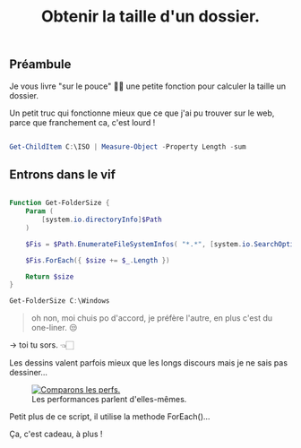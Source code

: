 ﻿---
title: "Obtenir la taille d'un dossier."
excerpt: |
  La facon la plus rapide pour calculer la taille d'un dossier selon moi.

category: PowerShell
classes: wide
comments: true
tags: 
  - PowerShell
  - Tips
---

## Préambule

Je vous livre "sur le pouce" 👍🏻 une petite fonction pour calculer la taille un dossier.

Un petit truc qui fonctionne mieux que ce que j'ai pu trouver sur le web, parce que franchement ca, c'est lourd !

```powershell

Get-ChildItem C:\ISO | Measure-Object -Property Length -sum

```

## Entrons dans le vif

```powershell

Function Get-FolderSize {
    Param (
        [system.io.directoryInfo]$Path
    )

    $Fis = $Path.EnumerateFileSystemInfos( "*.*", [system.io.SearchOption]::AllDirectories)

    $Fis.ForEach({ $size += $_.Length })

    Return $size
}

Get-FolderSize C:\Windows

```

> oh non, moi chuis po d'accord, je préfère l'autre, en plus c'est du one-liner. 😒

-> toi tu sors. 👈🏻


Les dessins valent parfois mieux que les longs discours mais je ne sais pas dessiner...

<figure style="width: 400px" class="align-center">
	<a href="{{ site.url }}{{ site.baseurl }}/assets/images/2023-07-27-Get-FolderSize.webp"><img src="{{ site.url }}{{ site.baseurl }}/assets/images/2023-07-27-Get-FolderSize.webp" alt="Comparons les perfs."></a>
  <figcaption>Les performances parlent d'elles-mêmes.</figcaption>
</figure>

Petit plus de ce script, il utilise la methode ForEach()...

Ça, c'est cadeau, à plus !